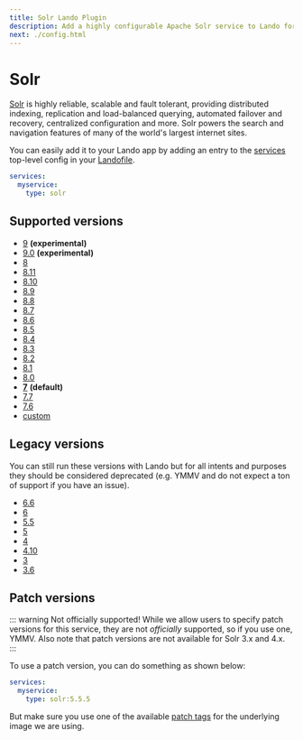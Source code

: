 ```yaml
---
title: Solr Lando Plugin
description: Add a highly configurable Apache Solr service to Lando for local development with all the power of Docker and Docker Compose.
next: ./config.html
---
```


# Solr

[Solr](https://solr.apache.org/) is highly reliable, scalable and fault tolerant, providing distributed indexing, replication and load-balanced querying, automated failover and recovery, centralized configuration and more. Solr powers the search and navigation features of many of the world's largest internet sites.

You can easily add it to your Lando app by adding an entry to the [services](https://docs.lando.dev/core/v3/services/lando.html) top-level config in your [Landofile](https://docs.lando.dev/core/v3).

```yaml
services:
  myservice:
    type: solr
```

## Supported versions

*   [9](https://hub.docker.com/_/solr/) **(experimental)**
*   [9.0](https://hub.docker.com/_/solr/) **(experimental)**
*   [8](https://hub.docker.com/_/solr/)
*   [8.11](https://hub.docker.com/_/solr/)
*   [8.10](https://hub.docker.com/_/solr/)
*   [8.9](https://hub.docker.com/_/solr/)
*   [8.8](https://hub.docker.com/_/solr/)
*   [8.7](https://hub.docker.com/_/solr/)
*   [8.6](https://hub.docker.com/_/solr/)
*   [8.5](https://hub.docker.com/_/solr/)
*   [8.4](https://hub.docker.com/_/solr/)
*   [8.3](https://hub.docker.com/_/solr/)
*   [8.2](https://hub.docker.com/_/solr/)
*   [8.1](https://hub.docker.com/_/solr/)
*   [8.0](https://hub.docker.com/_/solr/)
*   **[7](https://hub.docker.com/_/solr/)** **(default)**
*   [7.7](https://hub.docker.com/_/solr/)
*   [7.6](https://hub.docker.com/_/solr/)
*   [custom](https://docs.lando.dev/core/v3/services/lando.html#overrides)

## Legacy versions

You can still run these versions with Lando but for all intents and purposes they should be considered deprecated (e.g. YMMV and do not expect a ton of support if you have an issue).

*   [6.6](https://hub.docker.com/_/solr/)
*   [6](https://hub.docker.com/_/solr/)
*   [5.5](https://hub.docker.com/_/solr/)
*   [5](https://hub.docker.com/_/solr/)
*   [4](https://hub.docker.com/actency/docker-solr)
*   [4.10](https://hub.docker.com/actency/docker-solr)
*   [3](https://hub.docker.com/actency/docker-solr)
*   [3.6](https://hub.docker.com/actency/docker-solr)

## Patch versions

::: warning Not officially supported!
While we allow users to specify patch versions for this service, they are not *officially* supported, so if you use one, YMMV. Also note that patch versions are not available for Solr 3.x and 4.x.
:::

To use a patch version, you can do something as shown below:

```yaml
services:
  myservice:
    type: solr:5.5.5
```

But make sure you use one of the available [patch tags](https://hub.docker.com/library/solr/tags/) for the underlying image we are using.


